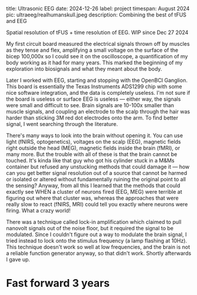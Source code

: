 title: Ultrasonic EEG
date: 2024-12-26
label: project
timespan: August 2024
pic: ultraeeg/realhumanskull.jpeg
description: Combining the best of tFUS and EEG

Spatial resolution of tFUS + time resolution of EEG. WIP since Dec 27 2024

My first circuit board measured the electrical signals thrown off by muscles as they tense and flex, amplifying a small voltage on the surface of the bicep 100,000x so I could see it on the oscilloscope, a quantification of my body working as it had for many years. This marked the beginning of my exploration into biosignals and what they meant about the body. 

Later I worked with EEG, starting and stopping with the OpenBCI Ganglion. This board is essentially the Texas Instruments ADS1299 chip with some nice software integration, and the data is completely useless. I'm not sure if the board is useless or surface EEG is useless — either way, the signals were small and difficult to see. Brain signals are 10-100x smaller than muscle signals, and coupling an electrode to the scalp through the hair was harder than sticking 3M red dot electrodes onto the arm. To find better signal, I went searching through the literature.

There's many ways to look into the brain without opening it. You can use light (fNIRS, optogenetics), voltages on the scalp (EEG), magnetic fields right outside the head (MEG), magnetic fields inside the brain (fMRI), or many more. But the trouble with all of these is that the brain cannot be touched. It's kinda like that guy who got his cylinder stuck in a M&Ms container but refused any unstucking methods that could damage it — how can you get better signal resolution out of a source that cannot be harmed or isolated or altered without fundamentally ruining the original point to all the sensing? Anyway, from all this I learned that the methods that could exactly see WHEN a cluster of neurons fired (EEG, MEG) were terrible at figuring out where that cluster was, whereas the approaches that were really slow to react (fNIRS, MRI) could tell you exactly where neurons were firing. What a crazy world!


There was a technique called lock-in amplification which claimed to pull nanovolt signals out of the noise floor, but it required the signal to be modulated. Since I couldn't figure out a way to modulate the brain signal, I tried instead to lock onto the stimulus frequency (a lamp flashing at 10Hz). This technique doesn't work so well at low frequencies, and the brain is not a reliable function generator anyway, so that didn't work. Shortly afterwards I gave up.

# Fast forward 3 years








